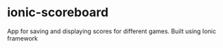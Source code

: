 # ionic-scoreboard
App for saving and displaying scores for different games. Built using Ionic framework
